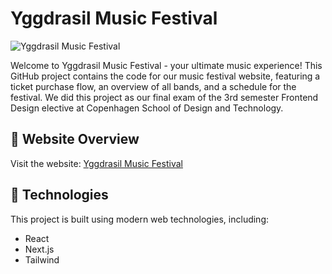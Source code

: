 # Yggdrasil Music Festival

![Yggdrasil Music Festival](link_to_your_logo.png)

Welcome to Yggdrasil Music Festival - your ultimate music experience! This GitHub project contains the code for our music festival website, featuring a ticket purchase flow, an overview of all bands, and a schedule for the festival. We did this project as our final exam of the 3rd semester Frontend Design elective at Copenhagen School of Design and Technology.

## 🎉 Website Overview

Visit the website: [Yggdrasil Music Festival](https://yggdrasil-murex.vercel.app/)

## 🚀 Technologies

This project is built using modern web technologies, including:

- React
- Next.js
- Tailwind
